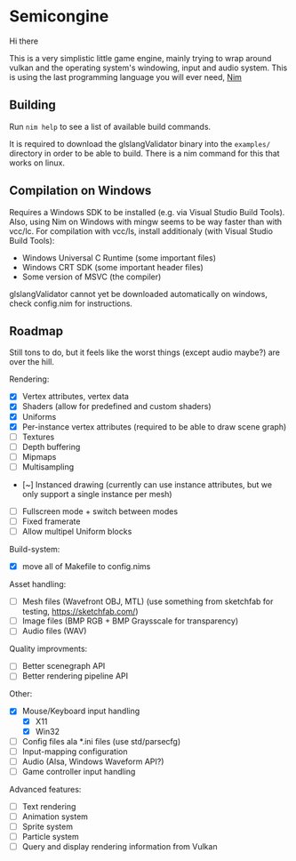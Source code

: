 Semicongine
===========

Hi there

This is a very simplistic little game engine, mainly trying to wrap around vulkan and the operating system's windowing, input and audio system.
This is using the last programming language you will ever need, [Nim](https://nim-lang.org/)

Building
--------

Run ```nim help``` to see a list of available build commands.

It is required to download the glslangValidator binary into the ```examples/``` directory in order to be able to build.
There is a nim command for this that works on linux.

Compilation on Windows
----------------------

Requires a Windows SDK to be installed (e.g. via Visual Studio Build Tools).
Also, using Nim on Windows with mingw seems to be way faster than with vcc/lc.
For compilation with vcc/ls, install additionaly (with Visual Studio Build Tools):
- Windows Universal C Runtime (some important files)
- Windows CRT SDK (some important header files)
- Some version of MSVC (the compiler)

glslangValidator cannot yet be downloaded automatically on windows, check config.nim for instructions.

Roadmap
-------

Still tons to do, but it feels like the worst things (except audio maybe?) are over the hill.

Rendering:

- [x] Vertex attributes, vertex data
- [x] Shaders (allow for predefined and custom shaders)
- [x] Uniforms
- [x] Per-instance vertex attributes (required to be able to draw scene graph)
- [ ] Textures
- [ ] Depth buffering
- [ ] Mipmaps 
- [ ] Multisampling 
- [~] Instanced drawing (currently can use instance attributes, but we only support a single instance per mesh)
- [ ] Fullscreen mode + switch between modes
- [ ] Fixed framerate
- [ ] Allow multipel Uniform blocks

Build-system:
- [x] move all of Makefile to config.nims

Asset handling:
- [ ] Mesh files (Wavefront OBJ, MTL) (use something from sketchfab for testing, https://sketchfab.com/)
- [ ] Image files (BMP RGB + BMP Graysscale for transparency)
- [ ] Audio files (WAV)

Quality improvments:

- [ ] Better scenegraph API
- [ ] Better rendering pipeline API

Other:
- [x] Mouse/Keyboard input handling
  - [x] X11
  - [x] Win32
- [ ] Config files ala \*.ini files (use std/parsecfg)
- [ ] Input-mapping configuration
- [ ] Audio (Alsa, Windows Waveform API?)
- [ ] Game controller input handling

Advanced features:
- [ ] Text rendering
- [ ] Animation system
- [ ] Sprite system
- [ ] Particle system
- [ ] Query and display rendering information from Vulkan
